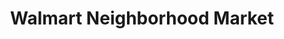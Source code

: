---
title: "Walmart Neighborhood Market"
url: /mobile/walmart-neighborhood-market-south-university-boulevard/
shop: supermarket
---